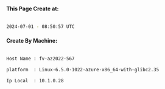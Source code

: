 
   
#### This Page Create at:

```bash

2024-07-01 - 08:50:57 UTC

```

#### Create By Machine:

```bash

Host Name : fv-az2022-567

platform  : Linux-6.5.0-1022-azure-x86_64-with-glibc2.35

Ip Local  : 10.1.0.28

```

